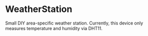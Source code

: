 # WeatherStation
Small DIY area-specific weather station. Currently, this device only measures temperature and humidity via DHT11.
